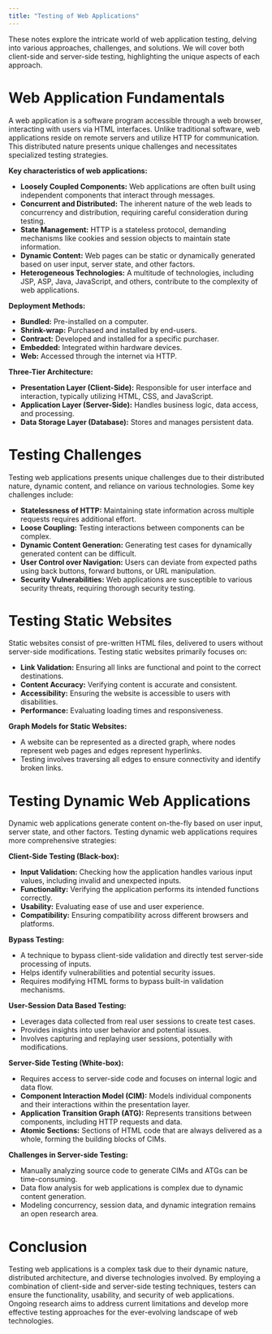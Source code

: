 ```yaml
---
title: "Testing of Web Applications"
---
```



These notes explore the intricate world of web application testing, delving into various approaches, challenges, and solutions. We will cover both client-side and server-side testing, highlighting the unique aspects of each approach.

# Web Application Fundamentals

A web application is a software program accessible through a web browser, interacting with users via HTML interfaces. Unlike traditional software, web applications reside on remote servers and utilize HTTP for communication. This distributed nature presents unique challenges and necessitates specialized testing strategies.

**Key characteristics of web applications:**

* **Loosely Coupled Components:** Web applications are often built using independent components that interact through messages.
* **Concurrent and Distributed:** The inherent nature of the web leads to concurrency and distribution, requiring careful consideration during testing.
* **State Management:** HTTP is a stateless protocol, demanding mechanisms like cookies and session objects to maintain state information.
* **Dynamic Content:** Web pages can be static or dynamically generated based on user input, server state, and other factors.
* **Heterogeneous Technologies:** A multitude of technologies, including JSP, ASP, Java, JavaScript, and others, contribute to the complexity of web applications.

**Deployment Methods:**

* **Bundled:** Pre-installed on a computer.
* **Shrink-wrap:** Purchased and installed by end-users.
* **Contract:** Developed and installed for a specific purchaser.
* **Embedded:** Integrated within hardware devices.
* **Web:** Accessed through the internet via HTTP.

**Three-Tier Architecture:**

* **Presentation Layer (Client-Side):** Responsible for user interface and interaction, typically utilizing HTML, CSS, and JavaScript.
* **Application Layer (Server-Side):** Handles business logic, data access, and processing.
* **Data Storage Layer (Database):** Stores and manages persistent data.

# Testing Challenges

Testing web applications presents unique challenges due to their distributed nature, dynamic content, and reliance on various technologies. Some key challenges include:

* **Statelessness of HTTP:** Maintaining state information across multiple requests requires additional effort.
* **Loose Coupling:** Testing interactions between components can be complex.
* **Dynamic Content Generation:** Generating test cases for dynamically generated content can be difficult.
* **User Control over Navigation:** Users can deviate from expected paths using back buttons, forward buttons, or URL manipulation.
* **Security Vulnerabilities:** Web applications are susceptible to various security threats, requiring thorough security testing.

# Testing Static Websites

Static websites consist of pre-written HTML files, delivered to users without server-side modifications. Testing static websites primarily focuses on:

* **Link Validation:** Ensuring all links are functional and point to the correct destinations.
* **Content Accuracy:** Verifying content is accurate and consistent.
* **Accessibility:** Ensuring the website is accessible to users with disabilities.
* **Performance:** Evaluating loading times and responsiveness.

**Graph Models for Static Websites:**

* A website can be represented as a directed graph, where nodes represent web pages and edges represent hyperlinks.
* Testing involves traversing all edges to ensure connectivity and identify broken links.

# Testing Dynamic Web Applications

Dynamic web applications generate content on-the-fly based on user input, server state, and other factors. Testing dynamic web applications requires more comprehensive strategies:

**Client-Side Testing (Black-box):**

* **Input Validation:** Checking how the application handles various input values, including invalid and unexpected inputs.
* **Functionality:** Verifying the application performs its intended functions correctly.
* **Usability:** Evaluating ease of use and user experience.
* **Compatibility:** Ensuring compatibility across different browsers and platforms.

**Bypass Testing:**

* A technique to bypass client-side validation and directly test server-side processing of inputs.
* Helps identify vulnerabilities and potential security issues.
* Requires modifying HTML forms to bypass built-in validation mechanisms.

**User-Session Data Based Testing:**

* Leverages data collected from real user sessions to create test cases.
* Provides insights into user behavior and potential issues.
* Involves capturing and replaying user sessions, potentially with modifications.

**Server-Side Testing (White-box):**

* Requires access to server-side code and focuses on internal logic and data flow.
* **Component Interaction Model (CIM):** Models individual components and their interactions within the presentation layer.
* **Application Transition Graph (ATG):** Represents transitions between components, including HTTP requests and data.
* **Atomic Sections:** Sections of HTML code that are always delivered as a whole, forming the building blocks of CIMs.

**Challenges in Server-side Testing:**

* Manually analyzing source code to generate CIMs and ATGs can be time-consuming.
* Data flow analysis for web applications is complex due to dynamic content generation.
* Modeling concurrency, session data, and dynamic integration remains an open research area.

# Conclusion

Testing web applications is a complex task due to their dynamic nature, distributed architecture, and diverse technologies involved. By employing a combination of client-side and server-side testing techniques, testers can ensure the functionality, usability, and security of web applications. Ongoing research aims to address current limitations and develop more effective testing approaches for the ever-evolving landscape of web technologies.
